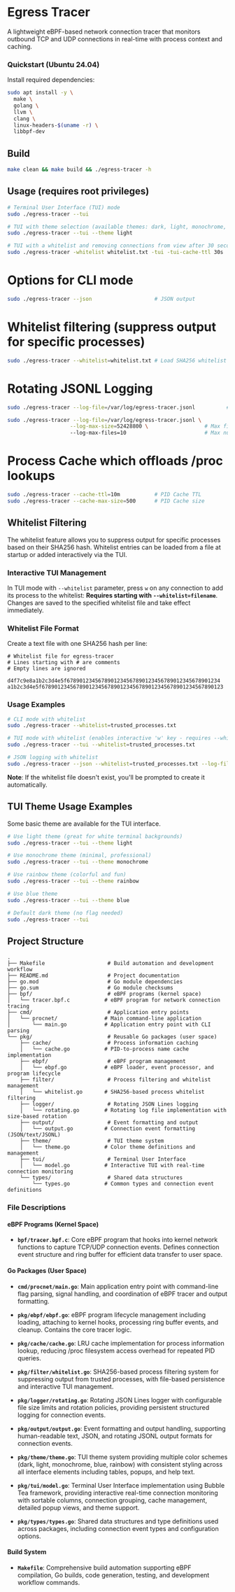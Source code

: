 # Egress Tracer

A lightweight eBPF-based network connection tracer that monitors outbound TCP and UDP connections in real-time with process context and caching.


### Quickstart (Ubuntu 24.04)

Install required dependencies:

```bash
sudo apt install -y \
  make \
  golang \
  llvm \
  clang \
  linux-headers-$(uname -r) \
  libbpf-dev
```

## Build

```bash
make clean && make build && ./egress-tracer -h
```

## Usage (requires root privileges)

```bash
# Terminal User Interface (TUI) mode
sudo ./egress-tracer --tui

# TUI with theme selection (available themes: dark, light, monochrome, blue, rainbow)
sudo ./egress-tracer --tui --theme light

# TUI with a whitelist and removing connections from view after 30 seconds
sudo ./egress-tracer -whitelist whitelist.txt -tui -tui-cache-ttl 30s
```

# Options for CLI mode
```bash
sudo ./egress-tracer --json                    # JSON output
```
# Whitelist filtering (suppress output for specific processes)
```bash
sudo ./egress-tracer --whitelist=whitelist.txt # Load SHA256 whitelist from file
```


# Rotating JSONL Logging
```bash
sudo ./egress-tracer --log-file=/var/log/egress-tracer.jsonl          # Enable rotating JSONL logging

sudo ./egress-tracer --log-file=/var/log/egress-tracer.jsonl \
                    --log-max-size=52428800 \                  # Max file size before rotation (50MB)
                    --log-max-files=10                         # Max number of rotated files
```

# Process Cache which offloads /proc lookups
```bash
sudo ./egress-tracer --cache-ttl=10m           # PID Cache TTL
sudo ./egress-tracer --cache-max-size=500      # PID Cache size
```

## Whitelist Filtering

The whitelist feature allows you to suppress output for specific processes based on their SHA256 hash. Whitelist entries can be loaded from a file at startup or added interactively via the TUI.

### Interactive TUI Management

In TUI mode with `--whitelist` parameter, press `w` on any connection to add its process to the whitelist: **Requires starting with `--whitelist=filename`**. Changes are saved to the specified whitelist file and take effect immediately.

### Whitelist File Format

Create a text file with one SHA256 hash per line:

```
# Whitelist file for egress-tracer
# Lines starting with # are comments
# Empty lines are ignored

d4f7c9e8a1b2c3d4e5f6789012345678901234567890123456789012345678901234
a1b2c3d4e5f6789012345678901234567890123456789012345678901234567890123
```

### Usage Examples

```bash
# CLI mode with whitelist
sudo ./egress-tracer --whitelist=trusted_processes.txt

# TUI mode with whitelist (enables interactive 'w' key - requires --whitelist parameter)
sudo ./egress-tracer --tui --whitelist=trusted_processes.txt

# JSON logging with whitelist
sudo ./egress-tracer --json --whitelist=trusted_processes.txt --log-file=events.jsonl
```

**Note**: If the whitelist file doesn't exist, you'll be prompted to create it automatically.

## TUI Theme Usage Examples

Some basic theme are available for the TUI interface.

```bash
# Use light theme (great for white terminal backgrounds)
sudo ./egress-tracer --tui --theme light

# Use monochrome theme (minimal, professional)
sudo ./egress-tracer --tui --theme monochrome

# Use rainbow theme (colorful and fun)
sudo ./egress-tracer --tui --theme rainbow

# Use blue theme
sudo ./egress-tracer --tui --theme blue

# Default dark theme (no flag needed)
sudo ./egress-tracer --tui
```


## Project Structure

```
.
├── Makefile                    # Build automation and development workflow
├── README.md                   # Project documentation
├── go.mod                      # Go module dependencies
├── go.sum                      # Go module checksums
├── bpf/                        # eBPF programs (kernel space)
│   └── tracer.bpf.c           # eBPF program for network connection tracing
├── cmd/                        # Application entry points
│   └── procnet/               # Main command-line application
│       └── main.go            # Application entry point with CLI parsing
└── pkg/                        # Reusable Go packages (user space)
    ├── cache/                  # Process information caching
    │   └── cache.go           # PID-to-process name cache implementation
    ├── ebpf/                   # eBPF program management
    │   └── ebpf.go            # eBPF loader, event processor, and program lifecycle
    ├── filter/                 # Process filtering and whitelist management
    │   └── whitelist.go       # SHA256-based process whitelist filtering
    ├── logger/                 # Rotating JSON Lines logging
    │   └── rotating.go        # Rotating log file implementation with size-based rotation
    ├── output/                 # Event formatting and output
    │   └── output.go          # Connection event formatting (JSON/text/JSONL)
    ├── theme/                  # TUI theme system
    │   └── theme.go           # Color theme definitions and management
    ├── tui/                    # Terminal User Interface
    │   └── model.go           # Interactive TUI with real-time connection monitoring
    └── types/                  # Shared data structures
        └── types.go           # Common types and connection event definitions
```

### File Descriptions

#### eBPF Programs (Kernel Space)
- **`bpf/tracer.bpf.c`**: Core eBPF program that hooks into kernel network functions to capture TCP/UDP connection events. Defines connection event structure and ring buffer for efficient data transfer to user space.

#### Go Packages (User Space)
- **`cmd/procnet/main.go`**: Main application entry point with command-line flag parsing, signal handling, and coordination of eBPF tracer and output formatting.

- **`pkg/ebpf/ebpf.go`**: eBPF program lifecycle management including loading, attaching to kernel hooks, processing ring buffer events, and cleanup. Contains the core tracer logic.

- **`pkg/cache/cache.go`**: LRU cache implementation for process information lookup, reducing /proc filesystem access overhead for repeated PID queries.

- **`pkg/filter/whitelist.go`**: SHA256-based process filtering system for suppressing output from trusted processes, with file-based persistence and interactive TUI management.

- **`pkg/logger/rotating.go`**: Rotating JSON Lines logger with configurable file size limits and rotation policies, providing persistent structured logging for connection events.

- **`pkg/output/output.go`**: Event formatting and output handling, supporting human-readable text, JSON, and rotating JSONL output formats for connection events.

- **`pkg/theme/theme.go`**: TUI theme system providing multiple color schemes (dark, light, monochrome, blue, rainbow) with consistent styling across all interface elements including tables, popups, and help text.

- **`pkg/tui/model.go`**: Terminal User Interface implementation using Bubble Tea framework, providing interactive real-time connection monitoring with sortable columns, connection grouping, cache management, detailed popup views, and theme support.

- **`pkg/types/types.go`**: Shared data structures and type definitions used across packages, including connection event types and configuration options.

#### Build System
- **`Makefile`**: Comprehensive build automation supporting eBPF compilation, Go builds, code generation, testing, and development workflow commands.


